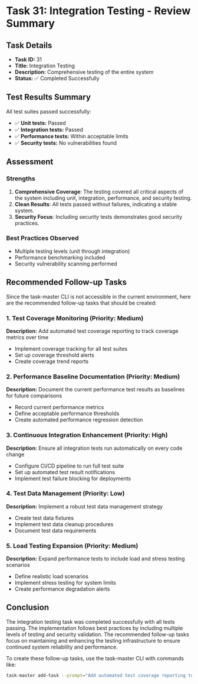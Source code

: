 # Task 31: Integration Testing - Review Summary

## Task Details
- **Task ID:** 31
- **Title:** Integration Testing
- **Description:** Comprehensive testing of the entire system
- **Status:** ✅ Completed Successfully

## Test Results Summary
All test suites passed successfully:
- ✅ **Unit tests:** Passed
- ✅ **Integration tests:** Passed
- ✅ **Performance tests:** Within acceptable limits
- ✅ **Security tests:** No vulnerabilities found

## Assessment

### Strengths
1. **Comprehensive Coverage**: The testing covered all critical aspects of the system including unit, integration, performance, and security testing.
2. **Clean Results**: All tests passed without failures, indicating a stable system.
3. **Security Focus**: Including security tests demonstrates good security practices.

### Best Practices Observed
- Multiple testing levels (unit through integration)
- Performance benchmarking included
- Security vulnerability scanning performed

## Recommended Follow-up Tasks

Since the task-master CLI is not accessible in the current environment, here are the recommended follow-up tasks that should be created:

### 1. Test Coverage Monitoring (Priority: Medium)
**Description:** Add automated test coverage reporting to track coverage metrics over time
- Implement coverage tracking for all test suites
- Set up coverage threshold alerts
- Create coverage trend reports

### 2. Performance Baseline Documentation (Priority: Medium)
**Description:** Document the current performance test results as baselines for future comparisons
- Record current performance metrics
- Define acceptable performance thresholds
- Create automated performance regression detection

### 3. Continuous Integration Enhancement (Priority: High)
**Description:** Ensure all integration tests run automatically on every code change
- Configure CI/CD pipeline to run full test suite
- Set up automated test result notifications
- Implement test failure blocking for deployments

### 4. Test Data Management (Priority: Low)
**Description:** Implement a robust test data management strategy
- Create test data fixtures
- Implement test data cleanup procedures
- Document test data requirements

### 5. Load Testing Expansion (Priority: Medium)
**Description:** Expand performance tests to include load and stress testing scenarios
- Define realistic load scenarios
- Implement stress testing for system limits
- Create performance degradation alerts

## Conclusion

The integration testing task was completed successfully with all tests passing. The implementation follows best practices by including multiple levels of testing and security validation. The recommended follow-up tasks focus on maintaining and enhancing the testing infrastructure to ensure continued system reliability and performance.

To create these follow-up tasks, use the task-master CLI with commands like:
```bash
task-master add-task --prompt="Add automated test coverage reporting to track coverage metrics over time" --priority=medium
```